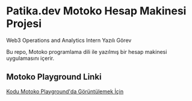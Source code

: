 # Patika.dev Motoko Hesap Makinesi Projesi 
Web3 Operations and Analytics Intern Yazılı  Görev

Bu repo, Motoko programlama dili ile yazılmış bir hesap makinesi uygulamasını içerir.

## Motoko Playground Linki

[Kodu Motoko Playground'da Görüntülemek İçin]([https://m7sm4-2iaaa-aaaab-qabra-cai.raw.ic0.app/?tag=1501560757])

